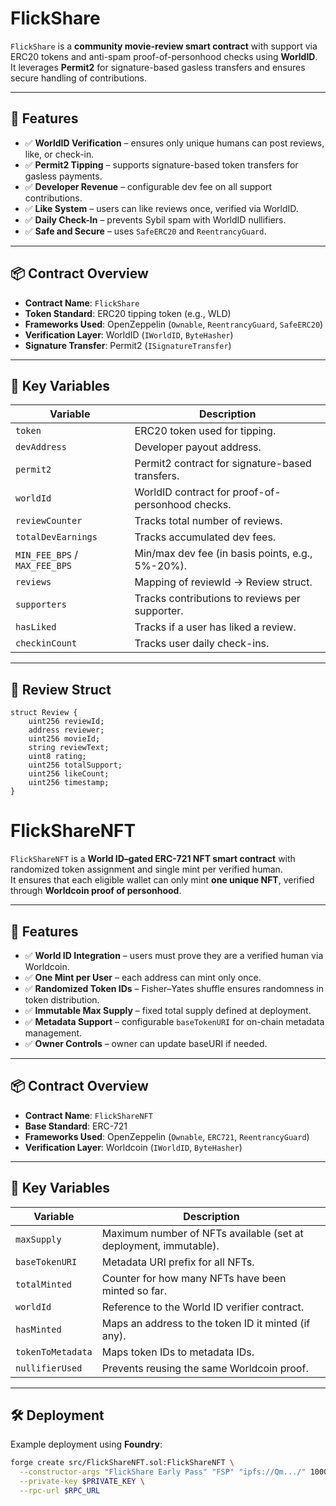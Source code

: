 # FlickShare 

`FlickShare` is a **community movie-review smart contract** with support via ERC20 tokens and anti-spam proof-of-personhood checks using **WorldID**.  
It leverages **Permit2** for signature-based gasless transfers and ensures secure handling of contributions.

---

## 🚀 Features

- ✅ **WorldID Verification** – ensures only unique humans can post reviews, like, or check-in.  
- ✅ **Permit2 Tipping** – supports signature-based token transfers for gasless payments.  
- ✅ **Developer Revenue** – configurable dev fee on all support contributions.  
- ✅ **Like System** – users can like reviews once, verified via WorldID.  
- ✅ **Daily Check-In** – prevents Sybil spam with WorldID nullifiers.  
- ✅ **Safe and Secure** – uses `SafeERC20` and `ReentrancyGuard`.

---

## 📦 Contract Overview

- **Contract Name**: `FlickShare`  
- **Token Standard**: ERC20 tipping token (e.g., WLD)  
- **Frameworks Used**: OpenZeppelin (`Ownable`, `ReentrancyGuard`, `SafeERC20`)  
- **Verification Layer**: WorldID (`IWorldID`, `ByteHasher`)  
- **Signature Transfer**: Permit2 (`ISignatureTransfer`)  

---

## 🔑 Key Variables

| Variable               | Description |
|------------------------|-------------|
| `token`                | ERC20 token used for tipping. |
| `devAddress`           | Developer payout address. |
| `permit2`              | Permit2 contract for signature-based transfers. |
| `worldId`              | WorldID contract for proof-of-personhood checks. |
| `reviewCounter`        | Tracks total number of reviews. |
| `totalDevEarnings`     | Tracks accumulated dev fees. |
| `MIN_FEE_BPS` / `MAX_FEE_BPS` | Min/max dev fee (in basis points, e.g., 5%-20%). |
| `reviews`              | Mapping of reviewId → Review struct. |
| `supporters`           | Tracks contributions to reviews per supporter. |
| `hasLiked`             | Tracks if a user has liked a review. |
| `checkinCount`         | Tracks user daily check-ins. |

---

## 📝 Review Struct

```solidity
struct Review {
    uint256 reviewId;
    address reviewer;
    uint256 movieId;
    string reviewText;
    uint8 rating;
    uint256 totalSupport;
    uint256 likeCount;
    uint256 timestamp;
}
```



# FlickShareNFT

`FlickShareNFT` is a **World ID–gated ERC-721 NFT smart contract** with randomized token assignment and single mint per verified human.  
It ensures that each eligible wallet can only mint **one unique NFT**, verified through **Worldcoin proof of personhood**.

---

## 🚀 Features

- ✅ **World ID Integration** – users must prove they are a verified human via Worldcoin.
- ✅ **One Mint per User** – each address can mint only once.
- ✅ **Randomized Token IDs** – Fisher–Yates shuffle ensures randomness in token distribution.
- ✅ **Immutable Max Supply** – fixed total supply defined at deployment.
- ✅ **Metadata Support** – configurable `baseTokenURI` for on-chain metadata management.
- ✅ **Owner Controls** – owner can update baseURI if needed.

---

## 📦 Contract Overview

- **Contract Name**: `FlickShareNFT`
- **Base Standard**: ERC-721
- **Frameworks Used**: OpenZeppelin (`Ownable`, `ERC721`, `ReentrancyGuard`)
- **Verification Layer**: Worldcoin (`IWorldID`, `ByteHasher`)

---

## 🔑 Key Variables

| Variable        | Description |
|-----------------|-------------|
| `maxSupply`     | Maximum number of NFTs available (set at deployment, immutable). |
| `baseTokenURI`  | Metadata URI prefix for all NFTs. |
| `totalMinted`   | Counter for how many NFTs have been minted so far. |
| `worldId`       | Reference to the World ID verifier contract. |
| `hasMinted`     | Maps an address to the token ID it minted (if any). |
| `tokenToMetadata` | Maps token IDs to metadata IDs. |
| `nullifierUsed` | Prevents reusing the same Worldcoin proof. |

---

## 🛠 Deployment

Example deployment using **Foundry**:

```bash
forge create src/FlickShareNFT.sol:FlickShareNFT \
  --constructor-args "FlickShare Early Pass" "FSP" "ipfs://Qm.../" 1000 0xWorldIDContractAddress \
  --private-key $PRIVATE_KEY \
  --rpc-url $RPC_URL